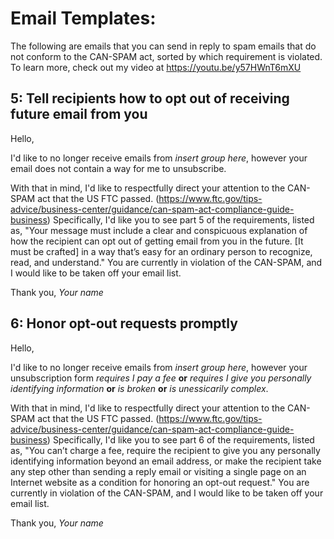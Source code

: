 Email Templates:
===

The following are emails that you can send in reply to spam emails that do not conform to the CAN-SPAM act, sorted by which requirement is violated. To learn more, check out my video at https://youtu.be/y57HWnT6mXU

## 5: Tell recipients how to opt out of receiving future email from you

Hello,

I'd like to no longer receive emails from *insert group here*, however your email does not contain a way for me to unsubscribe.

With that in mind, I'd like to respectfully direct your attention to the CAN-SPAM act that the US FTC passed. (https://www.ftc.gov/tips-advice/business-center/guidance/can-spam-act-compliance-guide-business) Specifically, I'd like you to see part 5 of the requirements, listed as, "Your message must include a clear and conspicuous explanation of how the recipient can opt out of getting email from you in the future. [It must be crafted] in a way that’s easy for an ordinary person to recognize, read, and understand." You are currently in violation of the CAN-SPAM, and I would like to be taken off your email list.

Thank you,
*Your name*

## 6: Honor opt-out requests promptly

Hello,

I'd like to no longer receive emails from *insert group here*, however your unsubscription form *requires I pay a fee* **or** *requires I give you personally identifying information* **or** *is broken* **or** *is unessicarily complex*.

With that in mind, I'd like to respectfully direct your attention to the CAN-SPAM act that the US FTC passed. (https://www.ftc.gov/tips-advice/business-center/guidance/can-spam-act-compliance-guide-business) Specifically, I'd like you to see part 6 of the requirements, listed as, "You can’t charge a fee, require the recipient to give you any personally identifying information beyond an email address, or make the recipient take any step other than sending a reply email or visiting a single page on an Internet website as a condition for honoring an opt-out request." You are currently in violation of the CAN-SPAM, and I would like to be taken off your email list.

Thank you,
*Your name*
